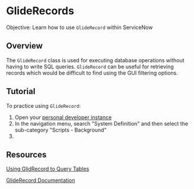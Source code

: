 # GlideRecords
Objective: Learn how to use ```GlideRecord``` within ServiceNow

## Overview
The ```GlideRecord``` class is used for executing database operations without having to write SQL queries. ```GlideRecord``` can be useful for retrieving records which would be difficult to find using the GUI filtering options.

## Tutorial
To practice using ```GlideRecord```: 
1. Open your [personal developer instance](https://developer.servicenow.com/app.do#!/instance?wu=true)
2. In the navigation menu, search "System Definition" and then select the sub-category "Scripts - Background"
3.

## Resources
[Using GlidRecord to Query Tables](https://docs.servicenow.com/bundle/madrid-application-development/page/script/server-scripting/concept/c_UsingGlideRecordToQueryTables.html)

[GlideRecord Documentation](https://docs.servicenow.com/bundle/madrid-application-development/page/app-store/dev_portal/API_reference/glideRecordScoped/concept/c_GlideRecordScopedAPI.html)
